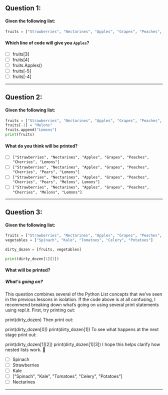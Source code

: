 ## Question 1:
#### Given the following list:

```py
fruits = ["Strawberries", "Nectarines", "Apples", "Grapes", "Peaches", "Cherries", "Pears"]

```

#### Which line of code will give you `Apples`?

- [ ] fruits[3]
- [ ] fruits[4]
- [ ] fruits.Apples()
- [ ] fruits[-5]
- [ ] fruits[-4]

---

## Question 2:
#### Given the following list:

```py
fruits = ["Strawberries", "Nectarines", "Apples", "Grapes", "Peaches", "Cherries", "Pears"]
fruits[-1] = "Melons"
fruits.append("Lemons")
print(fruits)
```

#### What do you think will be printed?

- [ ] `["Strawberries", "Nectarines", "Apples", "Grapes", "Peaches", "Cherries", "Lemons"]`
- [ ] `["Strawberries", "Nectarines", "Apples", "Grapes", "Peaches", "Cherries", "Pears", "Lemons"]`
- [ ] `["Strawberries", "Nectarines", "Apples", "Grapes", "Peaches", "Cherries", "Pears", "Melons", Lemons"]`
- [ ] `["Strawberries", "Nectarines", "Apples", "Grapes", "Peaches", "Cherries", "Melons", "Lemons"]`

---

## Question 3:
#### Given the following list:

```py
fruits = ["Strawberries", "Nectarines", "Apples", "Grapes", "Peaches", "Cherries", "Pears"]
vegetables = ["Spinach", "Kale", "Tomatoes", "Celery", "Potatoes"]
 
dirty_dozen = [fruits, vegetables]
 
print(dirty_dozen[1][1])
```

#### What will be printed?

##### What's going on?

This question combines several of the Python List concepts that we’ve seen in the previous lessons in isolation. If the code above is at all confusing, I recommend breaking down what’s going on using several print statements using repl.it. First, try printing out:

print(dirty_dozen)
Then print out:

print(dirty_dozen[0])
print(dirty_dozen[1])
To see what happens at the next stage print out:

print(dirty_dozen[1][2])
print(dirty_dozen[1][3])
I hope this helps clarify how nested lists work. 🙂

- [ ] Spinach
- [ ] Strawberries
- [ ] Kale 
- [ ] ["Spinach", "Kale", "Tomatoes", "Celery", "Potatoes"] 
- [ ] Nectarines 

---

